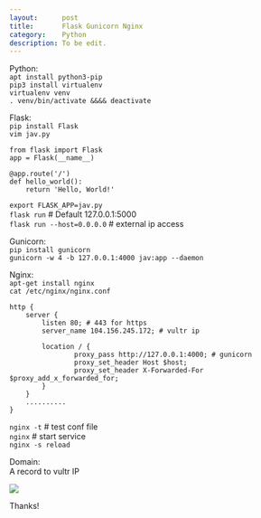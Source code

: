 ```yaml
---
layout:      post
title:       Flask Gunicorn Nginx
category:    Python
description: To be edit.
---
```


Python:  
`apt install python3-pip`  
`pip3 install virtualenv`  
`virtualenv venv`  
`. venv/bin/activate &&&& deactivate`  



Flask:  
`pip install Flask`  
`vim jav.py`  
```
from flask import Flask
app = Flask(__name__)

@app.route('/')
def hello_world():
    return 'Hello, World!'
```
`export FLASK_APP=jav.py`  
`flask run` # Default 127.0.0.1:5000  
`flask run --host=0.0.0.0` # external ip access  


Gunicorn:  
`pip install gunicorn`  
`gunicorn -w 4 -b 127.0.0.1:4000 jav:app --daemon`  


Nginx:  
`apt-get install nginx`  
`cat /etc/nginx/nginx.conf`  
```
http {
    server {
        listen 80; # 443 for https
        server_name 104.156.245.172; # vultr ip

        location / {
                proxy_pass http://127.0.0.1:4000; # gunicorn 
                proxy_set_header Host $host;
                proxy_set_header X-Forwarded-For $proxy_add_x_forwarded_for;
        }
    }
    ..........
}
```
`nginx -t` # test conf file  
`nginx` # start service  
`nginx -s reload`  

Domain:  
A record to vultr IP  

[![]({{site.baseurl}}/assets/img/webstack/webstack.png)]({{site.baseurl}}/assets/img/webstack/webstack.png)  

Thanks!  